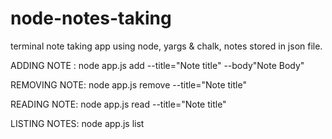 # node-notes-taking

terminal note taking app using node, yargs & chalk, notes stored in json file.

ADDING NOTE :
node app.js add --title="Note title" --body"Note Body"

REMOVING NOTE:
node app.js remove --title="Note title"

READING NOTE:
node app.js read --title="Note title"

LISTING NOTES:
node app.js list

